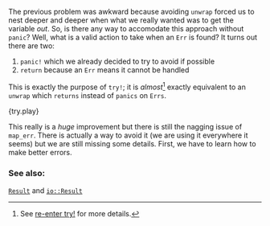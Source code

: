 The previous problem was awkward because avoiding `unwrap` forced us to nest deeper and
deeper when what we really wanted was to get the variable *out*. So, is there any way
to accomodate this approach without `panic`? Well, what is a valid action to take when
an `Err` is found? It turns out there are two:

1. `panic!` which we already decided to try to avoid if possible
2. `return` because an `Err` means it cannot be handled

This is exactly the purpose of `try!`; it is *almost*[^1] exactly equivalent to an
`unwrap` which `returns` instead of `panics` on `Errs`.

{try.play}

This really is a *huge* improvement but there is still the nagging issue of `map_err`. There is
actually a way to avoid it (we are using it everywhere it seems) but we are still missing some
details. First, we have to learn how to make better errors.

[^1]: See [re-enter try!][re_enter_try] for more details.

### See also:

[`Result`][result] and [`io::Result`][io_result]

[result]: http://doc.rust-lang.org/std/result/enum.Result.html
[io_result]: http://doc.rust-lang.org/std/io/type.Result.html
[re_enter_try]: /error/reenter_try.html
